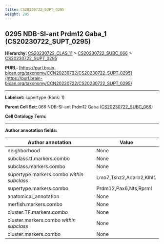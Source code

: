 ```yaml
---
title: CS20230722_SUPT_0295
weight: 295
---
```

## 0295 NDB-SI-ant Prdm12 Gaba_1 (CS20230722_SUPT_0295)
<b>Hierarchy: </b>
[CS20230722_CLAS_11](../CS20230722_CLAS_11) >
[CS20230722_SUBC_066](../CS20230722_SUBC_066) >
[CS20230722_SUPT_0295](../CS20230722_SUPT_0295)

**PURL:** [https://purl.brain-bican.org/taxonomy/CCN20230722/CS20230722_SUPT_0295](https://purl.brain-bican.org/taxonomy/CCN20230722/CS20230722_SUPT_0295)

---


**Labelset:** supertype (Rank: 1)

**Parent Cell Set:** 066 NDB-SI-ant Prdm12 Gaba ([CS20230722_SUBC_066](../CS20230722_SUBC_066))



**Cell Ontology Term:** 

[MARKER GENES.]: #


---

[TRANSFERRED ANNOTATIONS.]: #


[AUTHOR ANNOTATION FIELDS.]: #


**Author annotation fields:**

| Author annotation | Value |
|-------------------|-------|
|neighborhood|None|
|subclass.tf.markers.combo|None|
|subclass.markers.combo|None|
|supertype.markers.combo _within subclass_|Lmo7,Tshz2,Adarb2,Klhl1|
|supertype.markers.combo|Prdm12,Pax6,Nts,Rprml|
|anatomical_annotation|None|
|merfish.markers.combo|None|
|cluster.TF.markers.combo|None|
|cluster.markers.combo _within subclass_|None|
|cluster.markers.combo|None|
